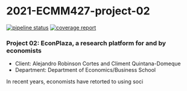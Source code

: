 # 2021-ECMM427-project-02

[![pipeline status](https://git.exeter.ac.uk/ab1185/2021-ecmm427-project-02/badges/master/pipeline.svg)](https://git.exeter.ac.uk/ab1185/2021-ecmm427-project-02/-/commits/master)
[![coverage report](https://git.exeter.ac.uk/ab1185/2021-ecmm427-project-02/badges/master/coverage.svg)](https://git.exeter.ac.uk/ab1185/2021-ecmm427-project-02/-/commits/master)

### Project 02: EconPlaza, a research platform for and by economists

* Client:     Alejandro Robinson Cortes and Climent Quintana-Domeque
* Department: Department of Economics/Business School

In recent years, economists have retorted to using soci